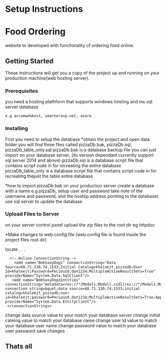 
# Setup Instructions 

# Food Ordering 
website to developed with functionality of ordering food online. 

## Getting Started

These instructions will get you a copy of the project up and running on your production machine(web hosting server).

### Prerequisites

you need a hosting plathform that supports windows hosting and ms sql server database 
```
e.g accumwebhost, smarterasp.net, azure
```

### Installing

First you need to setup the database 
*obtain the project and open data folder you will find three files called pizzaDb.bak, pizzaDb.sql, pizzaDb_table_only.sql
pizzaDb.bak is a database backup file you can just import on your database server, (its version dependant currently support sql server 2014 and above)
pizzaDb.sql  is a database script file that contains script code in for recreating the entire database  
pizzaDb_table_only  is a database script file that contains script code in for recreating thejust the table entire database   

*how to import pizzaDb.bak 
on your production server create a database with a name e.g pizzaDb, 
setup user and password take note of the username and password, 
and the host(ip address poniting to the database)
use sql server to update the database 

### Upload Files to Server 
on your server control panel upload the zip files to the root dir eg httpdoc 

*Make changes to web.config file (web.config file is found inside the project files root dir)

locate
 <connectionStrings>
 .
 .
 .
 ```
   <!--Online ConnectionString-->
     <add name="BobSaxyDogs" connectionString="Data Source=68.71.130.74,1533;Initial Catalog=khaleejt_pizzadb;User Id=khaleejt;Password=Pecious0.don1234;MultipleActiveResultSets=True" providerName="System.Data.SqlClient"/>
    <add name="BobSaxyDogsEntities" connectionString="metadata=res://*/Models.Model1.csdl|res://*/Models.Model1.ssdl|res://*/Models.Model1.msl;provider=System.Data.SqlClient;provider connection string=&quot;data source=68.71.130.74,1533;initial catalog=khaleejt_pizzadb;user id=khaleejt;password=Pecious0.don1234;MultipleActiveResultSets=True;App=EntityFramework&quot;" providerName="System.Data.EntityClient"/>
  </connectionStrings>
  ```
  change data source value to your match your database server 
  change initial catelog value to match your database name 
    change user Id value to match your database user name
     change password value to match your database user password 
save changes 


## Thats all
